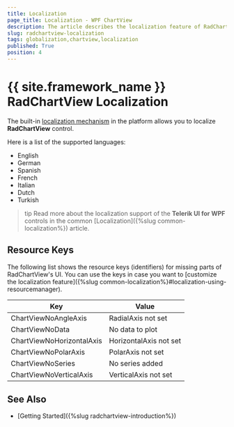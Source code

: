 ```yaml
---
title: Localization
page_title: Localization - WPF ChartView
description: The article describes the localization feature of RadChartView.
slug: radchartview-localization
tags: globalization,chartview,localization
published: True
position: 4
---
```


# {{ site.framework_name }} RadChartView Localization

The built-in [localization mechanism](https://docs.microsoft.com/en-us/dotnet/desktop/wpf/advanced/wpf-globalization-and-localization-overview?view=netframeworkdesktop-4.8) in the platform allows you to localize __RadChartView__ control. 

Here is a list of the supported languages:

* English            
* German          
* Spanish           
* French
* Italian              
* Dutch             
* Turkish

>tip Read more about the localization support of the __Telerik UI for WPF__ controls in the common [Localization]({%slug common-localization%}) article.

## Resource Keys

The following list shows the resource keys (identifiers) for missing parts of RadChartView's UI. You can use the keys in case you want to [customize the localization feature]({%slug common-localization%}#localization-using-resourcemanager).

Key	|	Value
---	|	---	
ChartViewNoAngleAxis | RadialAxis not set
ChartViewNoData | No data to plot
ChartViewNoHorizontalAxis | HorizontalAxis not set
ChartViewNoPolarAxis | PolarAxis not set
ChartViewNoSeries | No series added
ChartViewNoVerticalAxis | VerticalAxis not set

## See Also  
* [Getting Started]({%slug radchartview-introduction%})
